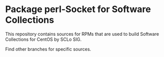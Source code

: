 # Package perl-Socket for Software Collections

This repository contains sources for RPMs that are used
to build Software Collections for CentOS by SCLo SIG.

Find other branches for specific sources.
